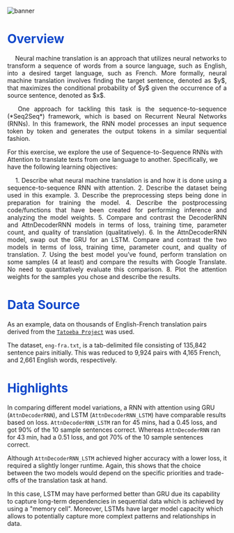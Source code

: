 ![banner](https://github.com/lorainemnrc/rnn-machine-translation/assets/23328647/95d3f068-76d3-4086-86fb-553be5d8ea6c)

<h1 style="color: #1048CB"><b>Overview</b></h1>
<p align="justify"> &emsp;
Neural machine translation is an approach that utilizes neural networks to transform a sequence of words from a source language, such as English, into a desired target language, such as French. More formally, neural machine translation involves finding the target sentence, denoted as $y$, that maximizes the conditional probability of $y$ given the occurrence of a source sentence, denoted as $x$.
</p>

<p align="justify"> &emsp;
One approach for tackling this task is the sequence-to-sequence (*Seq2Seq*) framework, which is based on Recurrent Neural Networks (RNNs). In this framework, the RNN model processes an input sequence token by token and generates the output tokens in a similar sequential fashion.
</p>
For this exercise, we explore the use of Sequence-to-Sequence RNNs with Attention to translate texts from one language to another. Specifically, we have the following learning objectives:

<p align="justify"> &emsp;
1. Describe what neural machine translation is and how it is done using a sequence-to-sequence RNN with attention.
2. Describe the dataset being used in this example.
3. Describe the preprocessing steps being done in preparation for training the model.
4. Describe the postprocessing code/functions that have been created for performing inference and analyzing the model weights.
5. Compare and contrast the DecoderRNN and AttnDecoderRNN models in terms of loss, training time, parameter count, and quality of translation (qualitatively).
6. In the AttnDecoderRNN model, swap out the GRU for an LSTM. Compare and contrast the two models in terms of loss, training time, parameter count, and quality of translation.
7. Using the best model you’ve found, perform translation on some samples (4 at least) and compare the results with Google Translate. No need to quantitatively evaluate this comparison.
8. Plot the attention weights for the samples you chose and describe the results.
</p>

<h1 style="color: #1048CB"><b>Data Source</b></h1>

As an example, data on thousands of English-French translation pairs derived from the [`Tatoeba Project`](https://www.manythings.org/anki/) was used.

The dataset, `eng-fra.txt`, is a tab-delimited file consisting of 135,842 sentence pairs initially. This was reduced to 9,924 pairs with 4,165 French, and 2,661 English words, respectively.

<h1 style="color: #1048CB"><b>Highlights</b></h1>

In comparing different model variations, a RNN with attention using GRU (`AttnDecoderRNN`), and LSTM (`AttnDecoderRNN_LSTM`) have comparable results based on loss. `AttnDecoderRNN_LSTM` ran for 45 mins, had a 0.45 loss, and got 90% of the 10 sample sentences correct. Whereas `AttnDecoderRNN` ran for 43 min, had a 0.51 loss, and got 70% of the 10 sample sentences correct.

Although `AttnDecoderRNN_LSTM` achieved higher accuracy with a lower loss, it required a slightly longer runtime. Again, this shows that the choice between the two models would depend on the specific priorities and trade-offs of the translation task at hand.

In this case, LSTM may have performed better than GRU due its capability to capture long-term dependencies in sequential data which is achieved by using a "memory cell". Moreover, LSTMs have larger model capacity which allows to potentially capture more complext patterns and relationships in data. 
